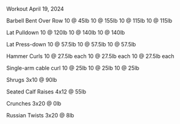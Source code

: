 Workout April 19, 2024

Barbell Bent Over Row
10 @ 45lb
10 @ 155lb
10 @ 115lb
10 @ 115lb

Lat Pulldown
10 @ 120lb
10 @ 140lb
10 @ 140lb

Lat Press-down
10 @ 57.5lb
10 @ 57.5lb
10 @ 57.5lb

Hammer Curls
10 @ 27.5lb each
10 @ 27.5lb each
10 @ 27.5lb each

Single-arm cable curl
10 @ 25lb
10 @ 25lb
10 @ 25lb

Shrugs
3x10 @ 90lb

Seated Calf Raises
4x12 @ 55lb

Crunches
3x20 @ 0lb

Russian Twists
3x20 @ 8lb